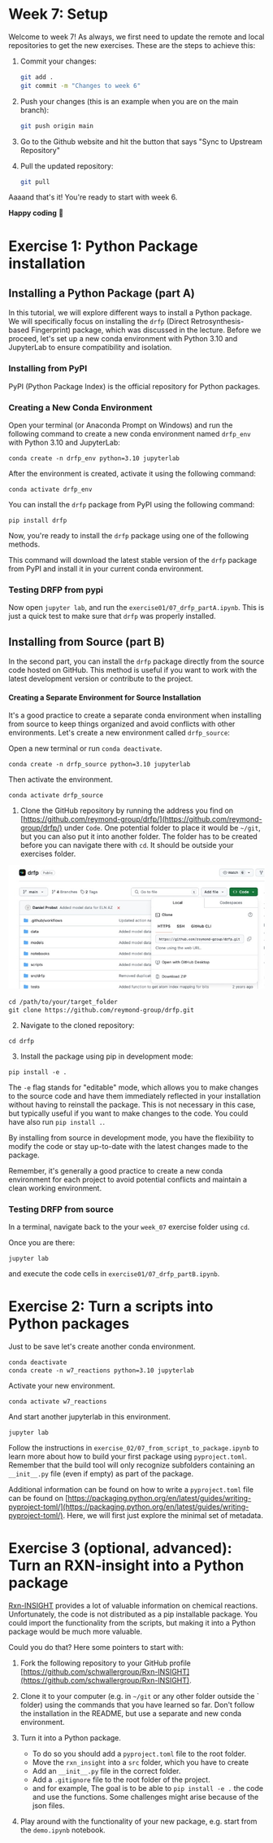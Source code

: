 # Week 7: Setup

Welcome to week 7! As always, we first need to update the remote and local repositories to get the new exercises. These are the steps to achieve this:

1. Commit your changes:

    ```bash
    git add .
    git commit -m "Changes to week 6"
    ```

2. Push your changes (this is an example when you are on the main branch):

    ```bash
    git push origin main
    ```

3. Go to the Github website and hit the button that says "Sync to Upstream Repository"
4. Pull the updated repository:

    ```bash
    git pull
    ```

Aaaand that's it! You're ready to start with week 6.

**Happy coding** :star_struck:

# Exercise 1: Python Package installation

## Installing a Python Package (part A)

In this tutorial, we will explore different ways to install a Python package. We will specifically focus on installing the `drfp` (Direct Retrosynthesis-based Fingerprint) package, which was discussed in the lecture. Before we proceed, let's set up a new conda environment with Python 3.10 and JupyterLab to ensure compatibility and isolation.

### Installing from PyPI

PyPI (Python Package Index) is the official repository for Python packages. 


### Creating a New Conda Environment

Open your terminal (or Anaconda Prompt on Windows) and run the following command to create a new conda environment named `drfp_env` with Python 3.10 and JupyterLab:

```
conda create -n drfp_env python=3.10 jupyterlab
```

After the environment is created, activate it using the following command:

```
conda activate drfp_env
```

You can install the `drfp` package from PyPI using the following command:

```
pip install drfp
```

Now, you're ready to install the `drfp` package using one of the following methods.

This command will download the latest stable version of the `drfp` package from PyPI and install it in your current conda environment.

### Testing DRFP from pypi

Now open `jupyter lab`, and run the `exercise01/07_drfp_partA.ipynb`. This is just a quick test to make sure that `drfp` was properly installed.

## Installing from Source (part B)

In the second part, you can install the `drfp` package directly from the source code hosted on GitHub. This method is useful if you want to work with the latest development version or contribute to the project.

#### Creating a Separate Environment for Source Installation

It's a good practice to create a separate conda environment when installing from source to keep things organized and avoid conflicts with other environments. Let's create a new environment called `drfp_source`:

Open a new terminal or run `conda deactivate`.

```
conda create -n drfp_source python=3.10 jupyterlab
```
Then activate the environment. 
```
conda activate drfp_source
```

1. Clone the GitHub repository by running the address you find on [https://github.com/reymond-group/drfp/](https://github.com/reymond-group/drfp/) under `Code`. One potential folder to place it would be `~/git`, but you can also put it into another folder. The folder has to be created before you can navigate there with `cd`. It should be outside your exercises folder.

![Clone address](../assets/week_07_clone.jpg)

```
cd /path/to/your/target_folder
git clone https://github.com/reymond-group/drfp.git
```

2. Navigate to the cloned repository:

```
cd drfp
```

3. Install the package using pip in development mode:

```
pip install -e .
```

The `-e` flag stands for "editable" mode, which allows you to make changes to the source code and have them immediately reflected in your installation without having to reinstall the package. This is not necessary in this case, but typically useful if you want to make changes to the code. You could have also run `pip install .`. 

By installing from source in development mode, you have the flexibility to modify the code or stay up-to-date with the latest changes made to the package.

Remember, it's generally a good practice to create a new conda environment for each project to avoid potential conflicts and maintain a clean working environment.

### Testing DRFP from source

In a terminal, navigate back to the your `week_07` exercise folder using `cd`.

Once you are there:

```
jupyter lab
```

and execute the code cells in `exercise01/07_drfp_partB.ipynb`. 


# Exercise 2: Turn a scripts into Python packages


Just to be save let's create another conda environment.

```
conda deactivate
conda create -n w7_reactions python=3.10 jupyterlab
```
Activate your new environment. 

```
conda activate w7_reactions
```
And start another jupyterlab in this environment.

```
jupyter lab
```

Follow the instructions in `exercise_02/07_from_script_to_package.ipynb` to learn more about how to build your first package using `pyproject.toml`. Remember that the build tool will only recognize subfolders containing an `__init__.py` file (even if empty) as part of the package. 

Additional information can be found on how to write a `pyproject.toml` file can be found on [https://packaging.python.org/en/latest/guides/writing-pyproject-toml/](https://packaging.python.org/en/latest/guides/writing-pyproject-toml/). Here, we will first just explore the minimal set of metadata. 


# Exercise 3 (optional, advanced): Turn an RXN-insight into a Python package

[Rxn-INSIGHT](https://jcheminf.biomedcentral.com/articles/10.1186/s13321-024-00834-z) provides a lot of valuable information on chemical reactions. Unfortunately, the code is not distributed as a pip installable package. You could import the functionality from the scripts, but making it into a Python package would be much more valuable.

Could you do that? Here some pointers to start with: 

1. Fork the following repository to your GitHub profile [https://github.com/schwallergroup/Rxn-INSIGHT](https://github.com/schwallergroup/Rxn-INSIGHT). 

2. Clone it to your computer (e.g. in `~/git` or any other folder outside the ` folder) using the commands that you have learned so far. Don't follow the installation in the README, but use a separate and new conda environment. 

3. Turn it into a Python package.
   - To do so you should add a `pyproject.toml` file to the root folder.
   - Move the `rxn_insight` into a `src` folder, which you have to create
   - Add an `__init__.py` file in the correct folder.
   - Add a `.gitignore` file to the root folder of the project.
   - and for example, 
   The goal is to be able to `pip install -e .` the code and use the functions. Some challenges might arise because of the json files. 

4. Play around with the functionality of your new package, e.g. start from the `demo.ipynb` notebook. 





